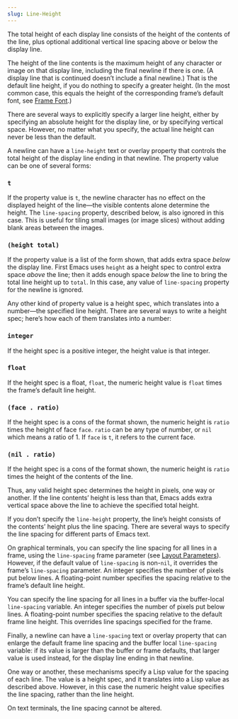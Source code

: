 ```yaml
---
slug: Line-Height
---
```


The total height of each display line consists of the height of the contents of the line, plus optional additional vertical line spacing above or below the display line.

The height of the line contents is the maximum height of any character or image on that display line, including the final newline if there is one. (A display line that is continued doesn’t include a final newline.) That is the default line height, if you do nothing to specify a greater height. (In the most common case, this equals the height of the corresponding frame’s default font, see [Frame Font](/docs/elisp/Frame-Font).)

There are several ways to explicitly specify a larger line height, either by specifying an absolute height for the display line, or by specifying vertical space. However, no matter what you specify, the actual line height can never be less than the default.

A newline can have a `line-height` text or overlay property that controls the total height of the display line ending in that newline. The property value can be one of several forms:

### `t`

If the property value is `t`, the newline character has no effect on the displayed height of the line—the visible contents alone determine the height. The `line-spacing` property, described below, is also ignored in this case. This is useful for tiling small images (or image slices) without adding blank areas between the images.

### `(height total)`

If the property value is a list of the form shown, that adds extra space *below* the display line. First Emacs uses `height` as a height spec to control extra space *above* the line; then it adds enough space *below* the line to bring the total line height up to `total`. In this case, any value of `line-spacing` property for the newline is ignored.

Any other kind of property value is a height spec, which translates into a number—the specified line height. There are several ways to write a height spec; here’s how each of them translates into a number:

### `integer`

If the height spec is a positive integer, the height value is that integer.

### `float`

If the height spec is a float, `float`, the numeric height value is `float` times the frame’s default line height.

### `(face . ratio)`

If the height spec is a cons of the format shown, the numeric height is `ratio` times the height of face `face`. `ratio` can be any type of number, or `nil` which means a ratio of 1. If `face` is `t`, it refers to the current face.

### `(nil . ratio)`

If the height spec is a cons of the format shown, the numeric height is `ratio` times the height of the contents of the line.

Thus, any valid height spec determines the height in pixels, one way or another. If the line contents’ height is less than that, Emacs adds extra vertical space above the line to achieve the specified total height.

If you don’t specify the `line-height` property, the line’s height consists of the contents’ height plus the line spacing. There are several ways to specify the line spacing for different parts of Emacs text.

On graphical terminals, you can specify the line spacing for all lines in a frame, using the `line-spacing` frame parameter (see [Layout Parameters](/docs/elisp/Layout-Parameters)). However, if the default value of `line-spacing` is non-`nil`, it overrides the frame’s `line-spacing` parameter. An integer specifies the number of pixels put below lines. A floating-point number specifies the spacing relative to the frame’s default line height.

You can specify the line spacing for all lines in a buffer via the buffer-local `line-spacing` variable. An integer specifies the number of pixels put below lines. A floating-point number specifies the spacing relative to the default frame line height. This overrides line spacings specified for the frame.

Finally, a newline can have a `line-spacing` text or overlay property that can enlarge the default frame line spacing and the buffer local `line-spacing` variable: if its value is larger than the buffer or frame defaults, that larger value is used instead, for the display line ending in that newline.

One way or another, these mechanisms specify a Lisp value for the spacing of each line. The value is a height spec, and it translates into a Lisp value as described above. However, in this case the numeric height value specifies the line spacing, rather than the line height.

On text terminals, the line spacing cannot be altered.
